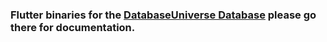 ### Flutter binaries for the [DatabaseUniverse Database](https://github.com/database_universe/database_universe) please go there for documentation.